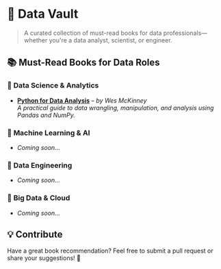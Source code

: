 # 📂 **Data Vault**  

> A curated collection of must-read books for data professionals—whether you're a data analyst, scientist, or engineer.  

## 📚 **Must-Read Books for Data Roles**  

### 🔹 **Data Science & Analytics**  
- [**Python for Data Analysis**](https://wesmckinney.com/book/) – *by Wes McKinney*  
  *A practical guide to data wrangling, manipulation, and analysis using Pandas and NumPy.*  

### 🔹 **Machine Learning & AI**  
- *Coming soon...*  

### 🔹 **Data Engineering**  
- *Coming soon...*  

### 🔹 **Big Data & Cloud**  
- *Coming soon...*  

## 💡 **Contribute**  
Have a great book recommendation? Feel free to submit a pull request or share your suggestions! 🚀 
